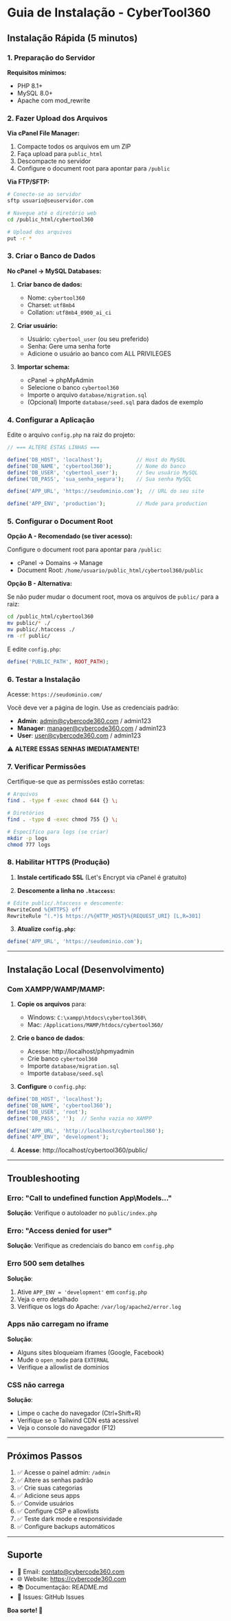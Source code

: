 # Guia de Instalação - CyberTool360

## Instalação Rápida (5 minutos)

### 1. Preparação do Servidor

**Requisitos mínimos:**
- PHP 8.1+
- MySQL 8.0+
- Apache com mod_rewrite

### 2. Fazer Upload dos Arquivos

**Via cPanel File Manager:**
1. Compacte todos os arquivos em um ZIP
2. Faça upload para `public_html`
3. Descompacte no servidor
4. Configure o document root para apontar para `/public`

**Via FTP/SFTP:**
```bash
# Conecte-se ao servidor
sftp usuario@seuservidor.com

# Navegue até o diretório web
cd /public_html/cybertool360

# Upload dos arquivos
put -r *
```

### 3. Criar o Banco de Dados

**No cPanel → MySQL Databases:**

1. **Criar banco de dados:**
   - Nome: `cybertool360`
   - Charset: `utf8mb4`
   - Collation: `utf8mb4_0900_ai_ci`

2. **Criar usuário:**
   - Usuário: `cybertool_user` (ou seu preferido)
   - Senha: Gere uma senha forte
   - Adicione o usuário ao banco com ALL PRIVILEGES

3. **Importar schema:**
   - cPanel → phpMyAdmin
   - Selecione o banco `cybertool360`
   - Importe o arquivo `database/migration.sql`
   - (Opcional) Importe `database/seed.sql` para dados de exemplo

### 4. Configurar a Aplicação

Edite o arquivo `config.php` na raiz do projeto:

```php
// === ALTERE ESTAS LINHAS ===

define('DB_HOST', 'localhost');           // Host do MySQL
define('DB_NAME', 'cybertool360');        // Nome do banco
define('DB_USER', 'cybertool_user');      // Seu usuário MySQL
define('DB_PASS', 'sua_senha_segura');    // Sua senha MySQL

define('APP_URL', 'https://seudominio.com');  // URL do seu site

define('APP_ENV', 'production');          // Mude para production
```

### 5. Configurar o Document Root

**Opção A - Recomendado (se tiver acesso):**

Configure o document root para apontar para `/public`:
- cPanel → Domains → Manage
- Document Root: `/home/usuario/public_html/cybertool360/public`

**Opção B - Alternativa:**

Se não puder mudar o document root, mova os arquivos de `public/` para a raiz:

```bash
cd /public_html/cybertool360
mv public/* ./
mv public/.htaccess ./
rm -rf public/
```

E edite `config.php`:
```php
define('PUBLIC_PATH', ROOT_PATH);
```

### 6. Testar a Instalação

Acesse: `https://seudominio.com/`

Você deve ver a página de login. Use as credenciais padrão:

- **Admin**: admin@cybercode360.com / admin123
- **Manager**: manager@cybercode360.com / admin123
- **User**: user@cybercode360.com / admin123

⚠️ **ALTERE ESSAS SENHAS IMEDIATAMENTE!**

### 7. Verificar Permissões

Certifique-se que as permissões estão corretas:

```bash
# Arquivos
find . -type f -exec chmod 644 {} \;

# Diretórios
find . -type d -exec chmod 755 {} \;

# Específico para logs (se criar)
mkdir -p logs
chmod 777 logs
```

### 8. Habilitar HTTPS (Produção)

1. **Instale certificado SSL** (Let's Encrypt via cPanel é gratuito)

2. **Descomente a linha no `.htaccess`:**
```apache
# Edite public/.htaccess e descomente:
RewriteCond %{HTTPS} off
RewriteRule ^(.*)$ https://%{HTTP_HOST}%{REQUEST_URI} [L,R=301]
```

3. **Atualize `config.php`:**
```php
define('APP_URL', 'https://seudominio.com');
```

---

## Instalação Local (Desenvolvimento)

### Com XAMPP/WAMP/MAMP:

1. **Copie os arquivos** para:
   - Windows: `C:\xampp\htdocs\cybertool360\`
   - Mac: `/Applications/MAMP/htdocs/cybertool360/`

2. **Crie o banco de dados**:
   - Acesse: http://localhost/phpmyadmin
   - Crie banco `cybertool360`
   - Importe `database/migration.sql`
   - Importe `database/seed.sql`

3. **Configure** o `config.php`:
```php
define('DB_HOST', 'localhost');
define('DB_NAME', 'cybertool360');
define('DB_USER', 'root');
define('DB_PASS', '');  // Senha vazia no XAMPP

define('APP_URL', 'http://localhost/cybertool360');
define('APP_ENV', 'development');
```

4. **Acesse**: http://localhost/cybertool360/public/

---

## Troubleshooting

### Erro: "Call to undefined function App\Models\..."
**Solução**: Verifique o autoloader no `public/index.php`

### Erro: "Access denied for user"
**Solução**: Verifique as credenciais do banco em `config.php`

### Erro 500 sem detalhes
**Solução**: 
1. Ative `APP_ENV = 'development'` em `config.php`
2. Veja o erro detalhado
3. Verifique os logs do Apache: `/var/log/apache2/error.log`

### Apps não carregam no iframe
**Solução**: 
- Alguns sites bloqueiam iframes (Google, Facebook)
- Mude o `open_mode` para `EXTERNAL`
- Verifique a allowlist de domínios

### CSS não carrega
**Solução**:
- Limpe o cache do navegador (Ctrl+Shift+R)
- Verifique se o Tailwind CDN está acessível
- Veja o console do navegador (F12)

---

## Próximos Passos

1. ✅ Acesse o painel admin: `/admin`
2. ✅ Altere as senhas padrão
3. ✅ Crie suas categorias
4. ✅ Adicione seus apps
5. ✅ Convide usuários
6. ✅ Configure CSP e allowlists
7. ✅ Teste dark mode e responsividade
8. ✅ Configure backups automáticos

---

## Suporte

- 📧 Email: contato@cybercode360.com
- 🌐 Website: https://cybercode360.com
- 📚 Documentação: README.md
- 🐛 Issues: GitHub Issues

**Boa sorte! 🚀**
